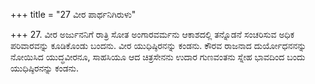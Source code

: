 +++
title = "27 ವೀರ ಪಾರ್ಥನಿಗಿರುಳು"

+++
27. ವೀರ ಅರ್ಜುನನಿಗೆ ರಾತ್ರಿ ಸೋತ ಅಂಗಾರವರ್ಮನು ಆಕಾಶದಲ್ಲಿ ತನ್ನೊಡನೆ ಸಂಚರಿಸುವ ಅಧಿಕ ಪರಿವಾರವನ್ನು ಕೂಡಿಕೊಂಡು ಬಂದನು. ವೀರ ಯುಧಿಷ್ಠಿರನನ್ನು ಕಂಡನು. ಕೌರವ ರಾಜನಾದ ದುರ್ಯೋಧನನನ್ನು ನೋಯಿಸಿದ ಯುದ್ಧವೀರನೂ, ಸಾಹಸಿಯೂ ಆದ ಚಿತ್ರಸೇನನು ಉದಾರ ಗುಣವಂತನು ಸ್ನೇಹ ಭಾವದಿಂದ ಬಂದು ಯುಧಿಷ್ಠಿರನನ್ನು ಕಂಡನು.